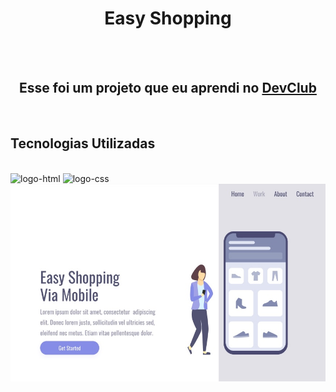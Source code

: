 <h1 align=center>Easy Shopping</h1>
<br>
<br>
<h2 align=center>Esse foi um projeto que eu aprendi no <a href="https://rodolfomori.com.br/devclub">DevClub</a></h2>
<br>
<h2> Tecnologias Utilizadas</h2>
<br>
<img src="https://img.shields.io/badge/HTML5-E34F26?style=for-the-badge&logo=html5&logoColor=white" alt="logo-html">
<img src="https://img.shields.io/badge/CSS3-1572B6?style=for-the-badge&logo=css3&logoColor=white" alt="logo-css">

<img src="https://github.com/rodolfomori22/easy-shopping/blob/master/assets/desktop.jpg?raw=true" />
